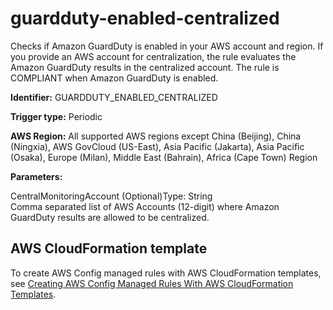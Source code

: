 # guardduty\-enabled\-centralized<a name="guardduty-enabled-centralized"></a>

Checks if Amazon GuardDuty is enabled in your AWS account and region\. If you provide an AWS account for centralization, the rule evaluates the Amazon GuardDuty results in the centralized account\. The rule is COMPLIANT when Amazon GuardDuty is enabled\.

**Identifier:** GUARDDUTY\_ENABLED\_CENTRALIZED

**Trigger type:** Periodic

**AWS Region:** All supported AWS regions except China \(Beijing\), China \(Ningxia\), AWS GovCloud \(US\-East\), Asia Pacific \(Jakarta\), Asia Pacific \(Osaka\), Europe \(Milan\), Middle East \(Bahrain\), Africa \(Cape Town\) Region

**Parameters:**

CentralMonitoringAccount \(Optional\)Type: String  
Comma separated list of AWS Accounts \(12\-digit\) where Amazon GuardDuty results are allowed to be centralized\.

## AWS CloudFormation template<a name="w79aac11c32c17b9d317c15"></a>

To create AWS Config managed rules with AWS CloudFormation templates, see [Creating AWS Config Managed Rules With AWS CloudFormation Templates](aws-config-managed-rules-cloudformation-templates.md)\.